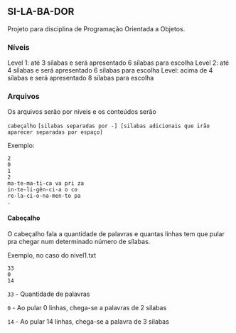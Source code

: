 ## SI-LA-BA-DOR
Projeto para disciplina de Programação Orientada a Objetos.

### Níveis
Level 1: até 3 silabas e será apresentado 6 sílabas para escolha
Level 2: até 4 sílabas e será apresentado 6 sílabas para escolha
Level: acima de 4 sílabas e será apresentado 8 sílabas para escolha

### Arquivos
Os arquivos serão por níveis e os conteúdos serão

`cabeçalho`
`[silabas separadas por -] [silabas adicionais que irão aparecer separadas por espaço]`

Exemplo: 
```
2
0
1
2
ma-te-ma-ti-ca va pri za
in-te-li-gên-ci-a o co
re-la-ci-o-na-men-to pa
.
```

#### Cabeçalho
O cabeçalho fala a quantidade de palavras e quantas linhas tem que pular pra chegar num determinado número de sílabas.

Exemplo, no caso do nivel1.txt
```
33
0
14
```

`33` - Quantidade de palavras

`0` - Ao pular 0 linhas, chega-se a palavras de 2 silabas

`14` - Ao pular 14 linhas, chega-se a palavra de 3 silabas
